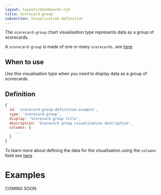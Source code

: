 ```yaml
---
layout: layouts/dashboards.njk
title: Scorecard group
subsection: Visualisation definition
---
```


The `scorecard-group` chart visualisation type represents data as a group of scorecards.

A `scorecard-group` is made of one or many `scorecards`. see [here](/dashboards/visualisations/scorecard)

## When to use

Use this visualisation type when you need to display data as a group of scorecards. 

## Definition

```js
{
  id: 'scorecard-group-definition-example',
  type: 'scorecard-group',
  display: 'Scorecard group title',
  description: 'Scorecard group visualisation description',
  columns: {
    ...
  }
}
```

To learn more about defining the data for the visualisation using the `columns` field see [here](/dashboards/visualisations/targeting-data)

# Examples

COMING SOON
